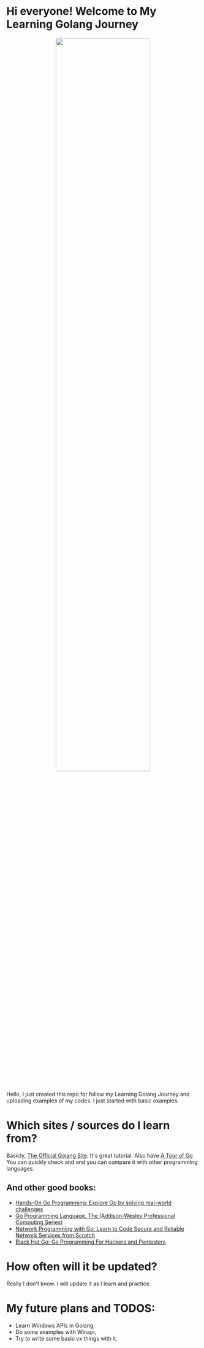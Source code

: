 # Hi everyone! Welcome to  My Learning Golang Journey

<p align="center"><img width="70%" src="https://raw.githubusercontent.com/malwarehenri/LearningGoJourney/main/img/go.jpg" /></p>


Hello, I just created this repo for follow my Learning Golang Journey and uploading examples of my codes.
I just started with basic examples.

# Which sites / sources do I learn from?

Basicly, [The Official Golang Site](https://golang.org/doc/).
It's great tutorial. Also have [A Tour of Go](https://tour.golang.org/) 
You can quickly check and and you can compare it with other programming languages.

## And other good books:

- [Hands-On Go Programming: Explore Go by solving real-world challenges](https://www.amazon.com/Hands-Go-Programming-real-world-challenges/dp/1789531756)
- [Go Programming Language, The (Addison-Wesley Professional Computing Series)](https://www.amazon.com/Programming-Language-Addison-Wesley-Professional-Computing/dp/0134190440)
- [Network Programming with Go: Learn to Code Secure and Reliable Network Services from Scratch](https://www.amazon.com/Network-Programming-Go-Adam-Woodbeck/dp/1718500882)
- [Black Hat Go: Go Programming For Hackers and Pentesters](https://www.amazon.com/Black-Hat-Go-Programming-Pentesters/dp/1593278659)

# How often will it be updated?

Really I don't know. I will update it as I learn and practice. 

# My future plans and TODOS:

- Learn Windows APIs in Golang,
- Do some examples with Winapi,
- Try to write some basic vx things with it.
